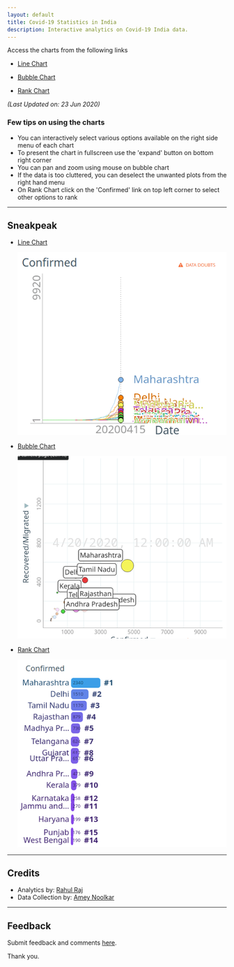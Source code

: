 ```yaml
---
layout: default
title: Covid-19 Statistics in India
description: Interactive analytics on Covid-19 India data. 
---
```


Access the charts from the following links

- [Line Chart](http://randomwalk.in/covid19India/line/) 

- [Bubble Chart](http://randomwalk.in/covid19India/bubble/) 

- [Rank Chart](http://randomwalk.in/covid19India/ranking/) 

*(Last Updated on:  23 Jun 2020)* 

### Few tips on using the charts

- You can interactively select various options available on the right side menu of each chart
- To present the chart in fullscreen use the 'expand' button on bottom right corner
- You can pan and zoom using mouse on bubble chart
- If the data is too cluttered, you can deselect the unwanted plots from the right hand menu
- On Rank Chart click on the 'Confirmed' link on top left corner to select other options to rank

------------------------------------------

## Sneakpeak

- [Line Chart](http://randomwalk.in/covid19India/line/) 

    ![line](imgs/line.gif)

- [Bubble Chart](http://randomwalk.in/covid19India/bubble/) 

    ![line](imgs/bubble.gif)

- [Rank Chart](http://randomwalk.in/covid19India/ranking/) 

    ![line](imgs/ranking.gif)

    
------------------------------------------
## Credits

- Analytics by: [Rahul Raj](https://twitter.com/rahulrajpl)
- Data Collection by: [Amey Noolkar](https://github.com/coder-amey)

------------------------------------------

## Feedback


Submit feedback and comments [here](https://github.com/rahulrajpl/covid19India/issues).

Thank you.
